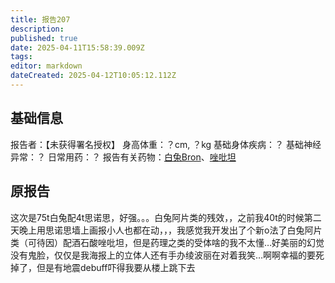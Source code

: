 ```yaml
---
title: 报告207
description: 
published: true
date: 2025-04-11T15:58:39.009Z
tags: 
editor: markdown
dateCreated: 2025-04-12T10:05:12.112Z
---
```


## 基础信息
报告者：【未获得署名授权】
身高体重：？cm, ？kg
基础身体疾病：？
基础神经异常：？
日常用药：？
报告有关药物：[白兔Bron](/drug/白兔Bron)、[唑吡坦](/drug/思诺思)

## 原报告
这次是75t白兔配4t思诺思，好强。。。白兔阿片类的残效，，之前我40t的时候第二天晚上用思诺思墙上画报小人也都在动，，，我感觉我开发出了个新o法了白兔阿片类（可待因）配酒石酸唑吡坦，但是药理之类的受体啥的我不太懂…好美丽的幻觉没有鬼脸，仅仅是我海报上的立体人还有手办绫波丽在对着我笑…啊啊幸福的要死掉了，但是有地震debuff吓得我要从楼上跳下去